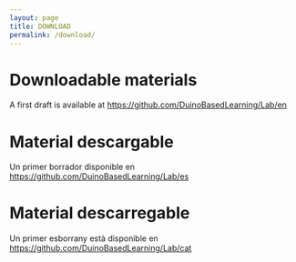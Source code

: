 ```yaml
---
layout: page
title: DOWNLOAD
permalink: /download/
---
```


# Downloadable materials
A first draft is available at <https://github.com/DuinoBasedLearning/Lab/en>

# Material descargable
Un primer borrador disponible en <https://github.com/DuinoBasedLearning/Lab/es>

# Material descarregable
Un primer esborrany està disponible en <https://github.com/DuinoBasedLearning/Lab/cat>

